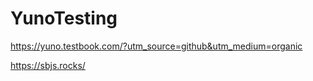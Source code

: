 # YunoTesting

https://yuno.testbook.com/?utm_source=github&utm_medium=organic

https://sbjs.rocks/

